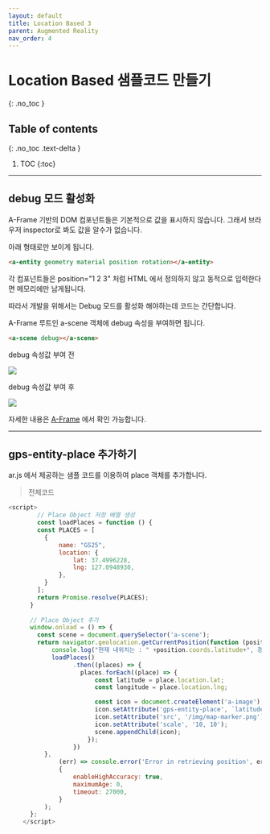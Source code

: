 ```yaml
---
layout: default
title: Location Based 3
parent: Augmented Reality
nav_order: 4
---
```


# Location Based 샘플코드 만들기
{: .no_toc }

## Table of contents
{: .no_toc .text-delta }

1. TOC
{:toc}

---

## debug 모드 활성화

A-Frame 기반의 DOM 컴포넌트들은 기본적으로 값을 표시하지 않습니다. 그래서 브라우저 inspector로 봐도 값을 알수가 없습니다.

아래 형태로만 보이게 됩니다.

```html
<a-entity geometry material position rotation></a-entity>
```

각 컴포넌트들은 position="1 2 3" 처럼 HTML 에서 정의하지 않고 동적으로 입력한다면 메모리에만 남게됩니다.

따라서 개발을 위해서는 Debug 모드를 활성화 해야하는데 코드는 간단합니다.

A-Frame 루트인 a-scene 객체에 debug 속성을 부여하면 됩니다.

```html
<a-scene debug></a-scene>
```

debug 속성값 부여 전

<img src='{{ "/assets/images/ar/arjs/geoar-debug-1.png" | absolute_url }}'>

debug 속성값 부여 후

<img src='{{ "/assets/images/ar/arjs/geoar-debug-2.png" | absolute_url }}'>

<br/>

자세한 내용은 [A-Frame](https://aframe.io/docs/1.0.0/components/debug.html#sidebar) 에서 확인 가능합니다.

***

## gps-entity-place 추가하기

ar.js 에서 제공하는 샘플 코드를 이용하여 place 객체를 추가합니다.


> 전체코드
```js
<script>
        // Place Object 저장 배열 생성
        const loadPlaces = function () {
        const PLACES = [
          {
              name: "GS25",
              location: {
                  lat: 37.4996228, 
                  lng: 127.0948930, 
              },
          }
        ];
        return Promise.resolve(PLACES);
      }
      
      // Place Object 추가
      window.onload = () => {
        const scene = document.querySelector('a-scene');
        return navigator.geolocation.getCurrentPosition(function (position) {
            console.log("현재 내위치는 : " +position.coords.latitude+", 경도: " + position.coords.longitude + "에 있습니다");
            loadPlaces()
                  .then((places) => {
                    places.forEach((place) => {
                        const latitude = place.location.lat;
                        const longitude = place.location.lng;

                        const icon = document.createElement('a-image');
                        icon.setAttribute('gps-entity-place', `latitude: ${latitude}; longitude: ${longitude}`);
                        icon.setAttribute('src', '/img/map-marker.png');                        
                        icon.setAttribute('scale', '10, 10');
                        scene.appendChild(icon);
                      });
                  })
          },
              (err) => console.error('Error in retrieving position', err),
              {
                  enableHighAccuracy: true,
                  maximumAge: 0,
                  timeout: 27000,
              }
          );
      };
    </script>
```